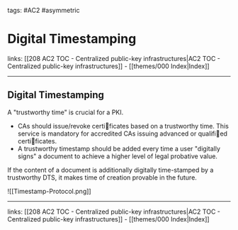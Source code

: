 tags: #AC2 #asymmetric 

# Digital Timestamping

links: [[208 AC2 TOC - Centralized public-key infrastructures|AC2 TOC - Centralized public-key infrastructures]] - [[themes/000 Index|Index]]

---

## Digital Timestamping

A "trustworthy time" is crucial for a PKI.
- CAs should issue/revoke certificates based on a trustworthy time. This service is mandatory for accredited CAs issuing advanced or qualified certificates.
- A trustworthy timestamp should be added every time a user "digitally signs" a document to achieve a higher level of legal probative value.

If the content of a document is additionally digitally time-stamped by a trustworthy DTS, it makes time of creation provable in the future.

![[Timestamp-Protocol.png]]

---
links: [[208 AC2 TOC - Centralized public-key infrastructures|AC2 TOC - Centralized public-key infrastructures]] - [[themes/000 Index|Index]]